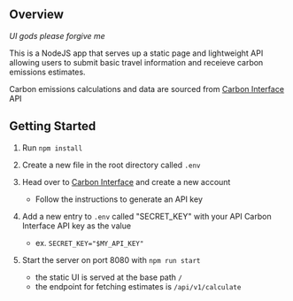## Overview

_UI gods please forgive me_

This is a NodeJS app that serves up a static page and lightweight API allowing users to submit basic travel information and receieve carbon emissions estimates.

Carbon emissions calculations and data are sourced from [Carbon Interface](https://docs.carboninterface.com/#/) API

## Getting Started

1. Run `npm install`

2. Create a new file in the root directory called `.env`
3. Head over to [Carbon Interface](https://docs.carboninterface.com/#/) and create a new account
   - Follow the instructions to generate an API key
4. Add a new entry to `.env` called "SECRET_KEY" with your API Carbon Interface API key as the value
   - ex. `SECRET_KEY="$MY_API_KEY"`
5. Start the server on port 8080 with `npm run start`
   - the static UI is served at the base path `/`
   - the endpoint for fetching estimates is `/api/v1/calculate`
